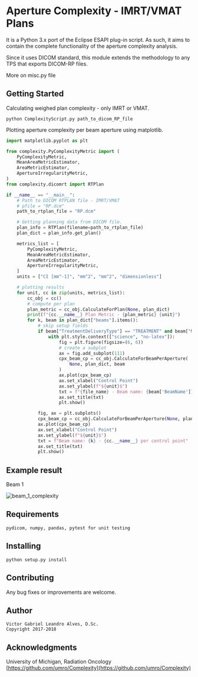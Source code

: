 # Aperture Complexity - IMRT/VMAT Plans

It is a Python 3.x port of the Eclipse ESAPI plug-in script. 
As such, it aims to contain the complete functionality of  the aperture complexity analysis.

Since it uses DICOM standard, this module extends the methodology to any TPS that exports DICOM-RP files.

More on misc.py file

## Getting Started

Calculating weighed plan complexity - only IMRT or VMAT.


    python ComplexityScript.py path_to_dicom_RP_file

Plotting aperture complexity per beam aperture using matplotlib.

```python
import matplotlib.pyplot as plt

from complexity.PyComplexityMetric import (
    PyComplexityMetric,
    MeanAreaMetricEstimator,
    AreaMetricEstimator,
    ApertureIrregularityMetric,
)
from complexity.dicomrt import RTPlan

if __name__ == "__main__":
    # Path to DICOM RTPLAN file - IMRT/VMAT
    # pfile = "RP.dcm"
    path_to_rtplan_file = "RP.dcm"

    # Getting planning data from DICOM file.
    plan_info = RTPlan(filename=path_to_rtplan_file)
    plan_dict = plan_info.get_plan()

    metrics_list = [
        PyComplexityMetric,
        MeanAreaMetricEstimator,
        AreaMetricEstimator,
        ApertureIrregularityMetric,
    ]
    units = ["CI [mm^-1]", "mm^2", "mm^2", "dimensionless"]

    # plotting results
    for unit, cc in zip(units, metrics_list):
        cc_obj = cc()
        # compute per plan
        plan_metric = cc_obj.CalculateForPlan(None, plan_dict)
        print(f"{cc.__name__} Plan Metric - {plan_metric} {unit}")
        for k, beam in plan_dict["beams"].items():
            # skip setup fields
            if beam["TreatmentDeliveryType"] == "TREATMENT" and beam["MU"] > 0.0:
                with plt.style.context(["science", "no-latex"]):
                    fig = plt.figure(figsize=(6, 6))
                    # create a subplot
                    ax = fig.add_subplot(111)
                    cpx_beam_cp = cc_obj.CalculateForBeamPerAperture(
                        None, plan_dict, beam
                    )
                    ax.plot(cpx_beam_cp)
                    ax.set_xlabel("Control Point")
                    ax.set_ylabel(f"${unit}$")
                    txt = f"{file_name} - Beam name: {beam['BeamName']} - {cc.__name__}"
                    ax.set_title(txt)
                    plt.show()

            fig, ax = plt.subplots()
            cpx_beam_cp = cc_obj.CalculateForBeamPerAperture(None, plan_dict, beam)
            ax.plot(cpx_beam_cp)
            ax.set_xlabel("Control Point")
            ax.set_ylabel(f"${unit}$")
            txt = f"Beam name: {k} - {cc.__name__} per control point"
            ax.set_title(txt)
            plt.show()
```
## Example result
Beam 1 

![beam_1_complexity](https://user-images.githubusercontent.com/6777517/37774893-336082a8-2dc0-11e8-9c3f-6b15d8488d9f.png)

      
## Requirements
    pydicom, numpy, pandas, pytest for unit testing
    
## Installing
    python setup.py install

## Contributing

Any bug fixes or improvements are welcome.

## Author
    Victor Gabriel Leandro Alves, D.Sc.
    Copyright 2017-2018
    
## Acknowledgments

University of Michigan, Radiation Oncology
[https://github.com/umro/Complexity](https://github.com/umro/Complexity)
